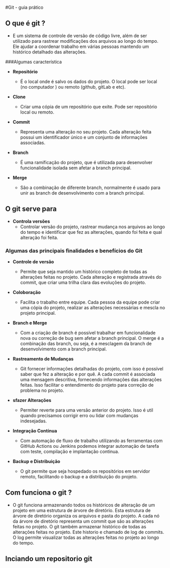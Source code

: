 #Git - guia prático

## O que é git ?
- E um sistema de controle de versão de código livre, além de ser utilizado para rastrear modificações dos arquivos ao longo do tempo. Ele ajudar a coordenar trabalho em várias pessoas mantendo um histórico detalhado das alterações.

###Algumas característica
- __Repositório__
  - É o local onde é salvo os dados do projeto. O local pode ser local (no computador ) ou remoto (github, gitLab e etc).
- __Clone__
  - Criar uma cópia de um repositório que exite. Pode ser repositório local ou remoto.

- __Commit__
  - Representa uma alteração no seu projeto. Cada alteração feita possui um identificador único e um conjunto de informações associadas.
- __Branch__
  - É uma ramificação do projeto, que é utilizada para desenvolver funcionalidade isolada sem afetar a branch principal.

- __Merge__
  - São a combinação de diferente branch, normalmente é usado para unir as branch de desenvolvimento com a branch principal.

## O git serve para
* __Controla versões__
  - Controlar versão do projeto, rastrear mudança nos arquivos ao longo do tempo e identificar que fez as alterações, quando foi feita e qual alteração foi feita.

### Algumas das principais finalidades e benefícios do Git

*  __Controle de versão__
    - Permite que seja mantido um histórico completo de todas as alterações feitas no projeto. Cada alteração e registrada através do commit, que criar uma trilha clara das evoluções do projeto.

* __Coloboração__
  - Facilita o trabalho entre equipe. Cada pessoa da equipe pode criar uma cópia do projeto, realizar as alterações necessárias e mescla no projeto principal.

* __Branch e Merge__
  - Com a criação de branch é possível trabalhar em funcionalidade nova ou correção de bug sem afetar a branch principal. O merge é a combinação das branch, ou seja, é a mesclagem da branch de desenvolvimento com a branch principal.

* __Rastreamento de Mudanças__
  - Git fornecer informações detalhadas do projeto, com isso é possível saber que fez a alteração e por quê. A cada commit é associada uma mensagem descritiva, fornecendo informações das alterações feitas. Isso facilitar o entendimento do projeto para correção de problema no projeto.

* __sfazer Alterações__
  - Permiter reverte para uma versão anterior do projeto. Isso é util quando precisamos corrigir erro ou lidar com mudanças indesejadas.

* __Integração Contínua__
  - Com automação de fluxo de trabalho utilizando as ferramentas com GitHub Actions ou Jenkins podemos integrar automação de tarefa com teste, compilação e implantação continua.

* __Backup e Distribuição__
  - O git permite que seja hospedado os repositórios em servidor remoto, facilitando o backup e a distribuição do projeto.
 
## Com funciona o git ?

- O git funciona armazenando todos os históricos de alteração de um projeto em uma estrutura de árvore de diretório. Esta estrutura de árvore de diretório organiza os arquivos e pasta do projeto. A cada nó da árvore de diretório representa um commit que são as alterações feitas no projeto.
O git também armazenar histórico de todas as alterações feitas no projeto. Este historio e chamado de log de commits. O log permite visualizar todas as alterações feitas no projeto ao longo do tempo.

## Inciando um repositorio git